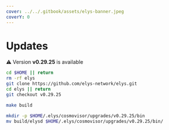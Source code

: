 ```yaml
---
cover: ../../.gitbook/assets/elys-banner.jpeg
coverY: 0
---
```


# Updates

⚠️ Version **v0.29.25** is available

```bash
cd $HOME || return
rm -rf elys
git clone https://github.com/elys-network/elys.git
cd elys || return
git checkout v0.29.25

make build

mkdir -p $HOME/.elys/cosmovisor/upgrades/v0.29.25/bin
mv build/elysd $HOME/.elys/cosmovisor/upgrades/v0.29.25/bin/
```
